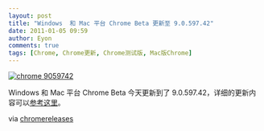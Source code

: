 ```yaml
---
layout: post
title: "Windows  和 Mac 平台 Chrome Beta 更新至 9.0.597.42"
date: 2011-01-05 09:59
author: Eyon
comments: true
tags: [Chrome, Chrome更新, Chrome测试版, Mac版Chrome]
---
```

<a href="http://img.chromi.org/2011/01/chrome-9059742.png">![](http://img.chromi.org/2011/01/chrome-9059742.png "chrome 9059742")</a>

Windows  和 Mac 平台 Chrome Beta 今天更新到了 9.0.597.42，详细的更新内容可以[参考这里](http://build.chromium.org/f/chromium/perf/dashboard/ui/changelog.html?url=/branches/597/src&range=68937:70401&mode=html)。

via [chromereleases](http://googlechromereleases.blogspot.com/2011/01/beta-channel-update.html)


